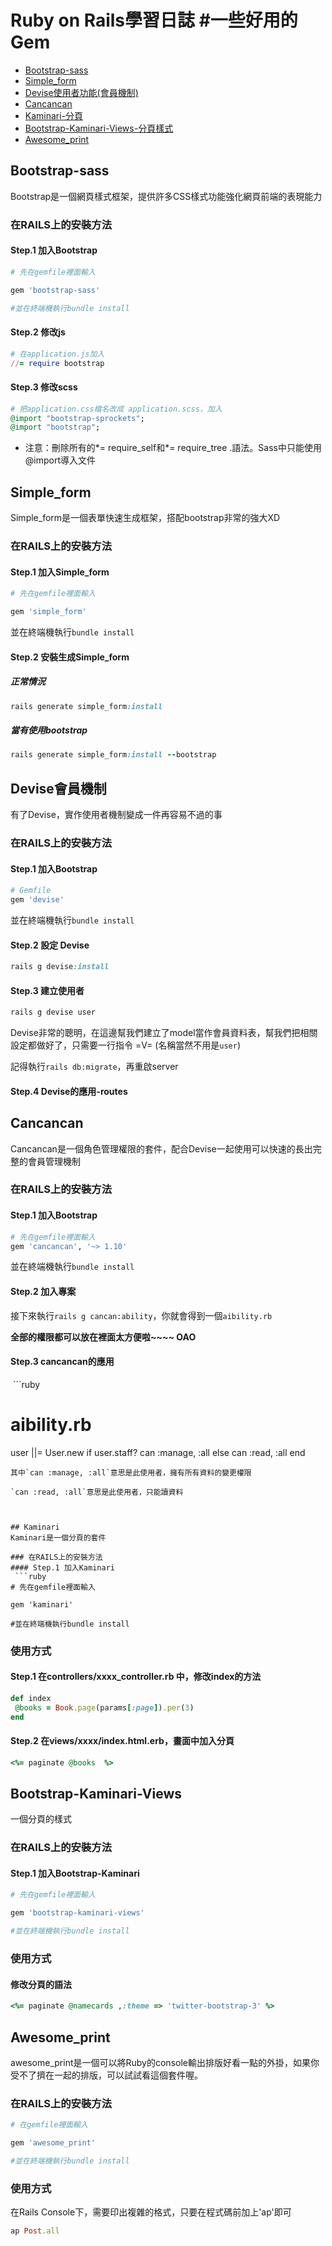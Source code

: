 # Ruby on Rails學習日誌 #一些好用的Gem
- [Bootstrap-sass](#bootstrap-sass)
- [Simple_form](#simple_form)
- [Devise使用者功能(會員機制)](#devise會員機制)
- [Cancancan](#cancancan)
- [Kaminari-分頁](#kaminari)
- [Bootstrap-Kaminari-Views-分頁樣式](#bootstrap-kaminari-views)
- [Awesome_print](#awesome_print)

## Bootstrap-sass
Bootstrap是一個網頁樣式框架，提供許多CSS樣式功能強化網頁前端的表現能力

### 在RAILS上的安裝方法
#### Step.1 加入Bootstrap
 ```ruby
# 先在gemfile裡面輸入

gem 'bootstrap-sass'

#並在終端機執行bundle install
 ```
#### Step.2 修改js
 ```ruby
# 在application.js加入
//= require bootstrap
 ```
#### Step.3 修改scss
  ```ruby
# 把application.css檔名改成 application.scss，加入
@import "bootstrap-sprockets";
@import "bootstrap";
 ```
*  注意：刪除所有的*= require_self和*= require_tree .語法。Sass中只能使用@import導入文件  

## Simple_form
Simple_form是一個表單快速生成框架，搭配bootstrap非常的強大XD

### 在RAILS上的安裝方法
#### Step.1 加入Simple_form
 ```ruby
# 先在gemfile裡面輸入

gem 'simple_form'
 ```
 並在終端機執行`bundle install`
 
#### Step.2 安裝生成Simple_form
##### 正常情況
```ruby
rails generate simple_form:install
 ```
 
##### 當有使用bootstrap
```ruby
rails generate simple_form:install --bootstrap
 ```



## Devise會員機制
有了Devise，實作使用者機制變成一件再容易不過的事

### 在RAILS上的安裝方法
#### Step.1 加入Bootstrap
 ```ruby
# Gemfile
gem 'devise'
 ```
並在終端機執行`bundle install`
#### Step.2 設定 Devise
 ```ruby
rails g devise:install
 ```
#### Step.3 建立使用者
```ruby
rails g devise user
 ```
 Devise非常的聰明，在這邊幫我們建立了model當作會員資料表，幫我們把相關設定都做好了，只需要一行指令 =V=
 (名稱當然不用是`user`)
 
 記得執行`rails db:migrate`，再重啟server

#### Step.4 Devise的應用-routes



## Cancancan
Cancancan是一個角色管理權限的套件，配合Devise一起使用可以快速的長出完整的會員管理機制

### 在RAILS上的安裝方法
#### Step.1 加入Bootstrap
 ```ruby
# 先在gemfile裡面輸入
gem 'cancancan', '~> 1.10'
 ```
並在終端機執行`bundle install`
#### Step.2 加入專案
接下來執行`rails g cancan:ability`，你就會得到一個`aibility.rb`

**全部的權限都可以放在裡面太方便啦~~~~ OAO**


#### Step.3 cancancan的應用
  ```ruby
# aibility.rb
user ||= User.new
if user.staff?
 can :manage, :all
else
 can :read, :all
end
```
其中`can :manage, :all`意思是此使用者，擁有所有資料的變更權限

`can :read, :all`意思是此使用者，只能讀資料



## Kaminari
Kaminari是一個分頁的套件

### 在RAILS上的安裝方法
#### Step.1 加入Kaminari
 ```ruby
# 先在gemfile裡面輸入

gem 'kaminari'

#並在終端機執行bundle install
 ```
### 使用方式
#### Step.1 在controllers/xxxx_controller.rb 中，修改index的方法
 ```ruby
def index
  @books = Book.page(params[:page]).per(3)
end
 ```
#### Step.2 在views/xxxx/index.html.erb，畫面中加入分頁
 ```ruby
<%= paginate @books  %>
```


## Bootstrap-Kaminari-Views
一個分頁的樣式

### 在RAILS上的安裝方法
#### Step.1 加入Bootstrap-Kaminari
 ```ruby
# 先在gemfile裡面輸入

gem 'bootstrap-kaminari-views'

#並在終端機執行bundle install
 ```
### 使用方式
#### 修改分頁的語法
 ```ruby
<%= paginate @namecards ,:theme => 'twitter-bootstrap-3' %>
 ```


## Awesome_print
awesome_print是一個可以將Ruby的console輸出排版好看一點的外掛，如果你受不了擠在一起的排版，可以試試看這個套件喔。

### 在RAILS上的安裝方法
 ```ruby
# 在gemfile裡面輸入

gem 'awesome_print'

#並在終端機執行bundle install
 ```
### 使用方式
在Rails Console下，需要印出複雜的格式，只要在程式碼前加上'ap'即可
 ```ruby
ap Post.all
 ```
